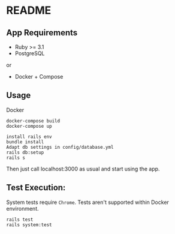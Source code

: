 # README

## App Requirements

- Ruby >= 3.1
- PostgreSQL

or

- Docker + Compose

## Usage

Docker
```
docker-compose build
docker-compose up
```

```
install rails env
bundle install
Adapt db settings in config/database.yml
rails db:setup
rails s
```

Then just call localhost:3000 as usual and start using the app.

## Test Execution:

System tests require `Chrome`. Tests aren't supported within Docker environment.

```
rails test
rails system:test
```
